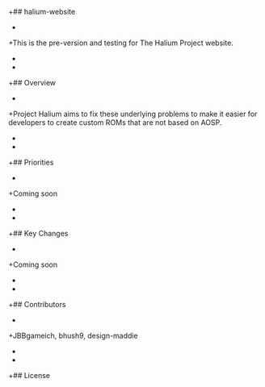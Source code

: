 +## halium-website 

+ 
 
+This is the pre-version and testing for The Halium Project website. 
 
+ 
 
+ 
 
+## Overview 
 
+ 
 
+Project Halium aims to fix these underlying problems to make it easier for developers to create custom ROMs that are not based on AOSP. 
 
+ 
 
+ 
 
+## Priorities 
 
+ 
 
+Coming soon 
 
+ 
 
+ 
 
+## Key Changes 
 
+ 
 
+Coming soon 
 
+ 
 
+ 
 
+## Contributors 
 
+ 
 
+JBBgameich, bhush9, design-maddie 
 
+ 
 
+ 
 
+## License 